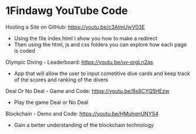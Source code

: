 # 1Findawg YouTube Code
Hosting a Site on GitHub: https://youtu.be/c3AlmUwV03E
  - Using the file index.html I show you how to make a redirect
  - Then using the html, js and css folders you can explore how each page is coded

Olympic Diving - Leaderboard: https://youtu.be/uv-orgLn2qs
  - App that will allow the user to input cometitive dive cards and keep track of the scores and ranking of the divers


Deal Or No Deal - Game and Code: https://youtu.be/8s8CYQ5HEzw
  - Play the game Deal or No Deal

Blockchain - Demo and Code: https://youtu.be/HMuhqnUNYS4
  - Gain a better understanding of the blockchain technology
